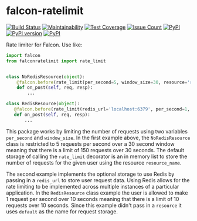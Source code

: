 falcon-ratelimit
========

[![Build Status](https://travis-ci.org/piotrmaslanka/falcon-ratelimit.svg)](https://travis-ci.org/piotrmaslanka/falcon-ratelimit)
[![Maintainability](https://api.codeclimate.com/v1/badges/698296b5954d7cbdd0dc/maintainability)](https://codeclimate.com/github/piotrmaslanka/falcon-ratelimit/maintainability)
[![Test Coverage](https://api.codeclimate.com/v1/badges/698296b5954d7cbdd0dc/test_coverage)](https://codeclimate.com/github/piotrmaslanka/falcon-ratelimit/test_coverage)
[![Issue Count](https://codeclimate.com/github/piotrmaslanka/falcon-ratelimit/badges/issue_count.svg)](https://codeclimate.com/github/piotrmaslanka/falcon-ratelimit)
[![PyPI](https://img.shields.io/pypi/pyversions/falcon-ratelimit.svg)](https://pypi.python.org/pypi/falcon-ratelimit)
[![PyPI version](https://badge.fury.io/py/falcon-ratelimit.svg)](https://badge.fury.io/py/falcon-ratelimit)
[![PyPI](https://img.shields.io/pypi/implementation/falcon-ratelimit.svg)](https://pypi.python.org/pypi/falcon-ratelimit)

Rate limiter for Falcon. Use like:

```python
import falcon
from falconratelimit import rate_limit


class NoRedisResource(object):
    @falcon.before(rate_limit(per_second=5, window_size=30, resource='resource_name'))
    def on_post(self, req, resp):
        ...

class RedisResource(object):
   @falcon.before(rate_limit(redis_url='localhost:6379', per_second=1, window_size=10))
   def on_post(self, req, resp):
       ...
```

This package works by limiting the number of requests using two variables `per_second` and `window_size`. In the first example above, the `NoRedisResource` class is restricted to 5 requests per second over a 30 second window meaning that there is a limit of 150 requests over 30 seconds. The default storage of calling the `rate_limit` decorator is an in memory list to store the number of requests for the given user using the resource `resource_name`.

The second example implements the optional storage to use Redis by passing in a `redis_url` to store user request data. Using Redis allows for the rate limiting to be implemented across multiple instances of a particular application. In the `RedisResource` class example the user is allowed to make 1 request per second over 10 seconds meaning that there is a limit of 10 requests over 10 seconds. Since this example didn't pass in a `resource` it uses `default` as the name for request storage.
